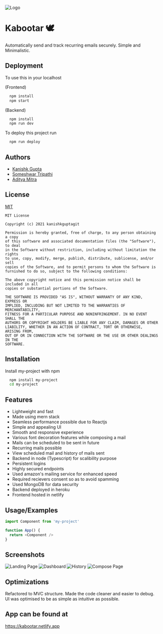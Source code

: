 
![Logo](https://i.ibb.co/5n2XNcj/icon.png)

    
# Kabootar 🕊️

Automatically send and track recurring emails securely. Simple and Minimalistic.


## Deployment

To use this in your localhost

(Frontend)
```bash
  npm install
  npm start
```

(Backend)
```bash
  npm install
  npm run dev
```

To deploy this project run

```bash
  npm run deploy
```

  
## Authors

- [Kanishk Gupta](https://github.com/kanishkguptagit)
- [Someshwar Tripathi](https://github.com/neonbhai)
- [Aditya Mitra](https://aditya-mitra.github.io)


  
## License

[MIT](https://choosealicense.com/licenses/mit/)

```
MIT License

Copyright (c) 2021 kanishkguptagit

Permission is hereby granted, free of charge, to any person obtaining a copy
of this software and associated documentation files (the "Software"), to deal
in the Software without restriction, including without limitation the rights
to use, copy, modify, merge, publish, distribute, sublicense, and/or sell
copies of the Software, and to permit persons to whom the Software is
furnished to do so, subject to the following conditions:

The above copyright notice and this permission notice shall be included in all
copies or substantial portions of the Software.

THE SOFTWARE IS PROVIDED "AS IS", WITHOUT WARRANTY OF ANY KIND, EXPRESS OR
IMPLIED, INCLUDING BUT NOT LIMITED TO THE WARRANTIES OF MERCHANTABILITY,
FITNESS FOR A PARTICULAR PURPOSE AND NONINFRINGEMENT. IN NO EVENT SHALL THE
AUTHORS OR COPYRIGHT HOLDERS BE LIABLE FOR ANY CLAIM, DAMAGES OR OTHER
LIABILITY, WHETHER IN AN ACTION OF CONTRACT, TORT OR OTHERWISE, ARISING FROM,
OUT OF OR IN CONNECTION WITH THE SOFTWARE OR THE USE OR OTHER DEALINGS IN THE
SOFTWARE.
```
## Installation 

Install my-project with npm

```bash 
  npm install my-project
  cd my-project
```
    
## Features
- Lightweight and fast
- Made using mern stack
- Seamless performance possible due to Reactjs
- Simple and appealing UI
- Smooth and responsive experience
- Various font decoration features while composing a mail
- Mails can be scheduled to be sent in future
- Recurring mails possible
- View scheduled mail and history of mails sent
- Backend in node (Typescript) for scalibility purpose
- Persistent logins
- Highly secured endpoints
- Used amazon's mailing service for enhanced speed
- Required recievers consent so as to avoid spamming
- Used MongoDB for data security
- Backend deployed in heroku
- Frontend hosted in netlify

  
## Usage/Examples

```javascript
import Component from 'my-project'

function App() {
  return <Component />
}
```

  
## Screenshots

![Landing Page](https://i.ibb.co/TPMmpV0/landing.png)
![Dashboard](https://i.ibb.co/23rzqC6/dashboard.png)
![History](https://i.ibb.co/99ZL5dJ/History.png)
![Compose Page](https://i.ibb.co/ygC1NLc/compose.png)

  
## Optimizations

Refactored to MVC structure. Made the code cleaner and easier to debug. UI was optimised to be as simple as intuitive as possible.


## App can be found at

https://kabootar.netlify.app
  

